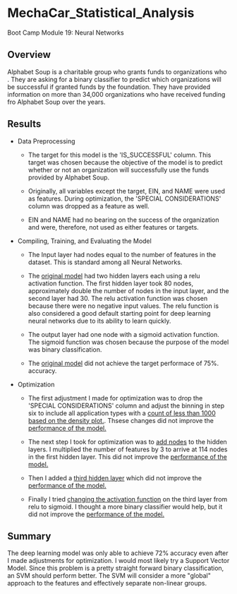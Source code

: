  # MechaCar_Statistical_Analysis
Boot Camp Module 19: Neural Networks

## Overview
Alphabet Soup is a charitable group who grants funds to organizations who   .  They are asking for a binary classifier to predict which organizations will be successful if granted funds by the foundation.  They have provided information on more than 34,000 organizations who have received funding fro Alphabet Soup over the years.  


## Results
* Data Preprocessing
    * The target for this model is the 'IS_SUCCESSFUL' column.  This target was chosen because the objective of the model is to predict whether or not an organization will successfully use the funds provided by Alphabet Soup.

    * Originally, all variables except the target, EIN, and NAME were used as features.  During optimization, the 'SPECIAL CONSIDERATIONS' column was dropped as a feature as well.  

    * EIN and NAME had no bearing on the success of the organization and were, therefore, not used as either features or targets.

* Compiling, Training, and Evaluating the Model
    * The Input layer had nodes equal to the number of features in the dataset.  This is standard among all Neural Networks.

    * The [original model](pics/original_structure.PNG) had two hidden layers each using a relu activation function.  The first hidden layer took 80 nodes, approximately double the number of nodes in the input layer, and the second layer had 30.  The relu activation function was chosen because there were no negative input values.  The relu function is also considered a good default starting point for deep learning neural networks due to its ability to learn quickly.

    * The output layer had one node with a sigmoid activation function.  The sigmoid function was chosen because the purpose of the model was binary classification.  

    * The [original model](pics/original_result.PNG) did not achieve the target performace of 75%.
    accuracy.

* Optimization
    * The first adjustment I made for optimization was to drop the 'SPECIAL CONSIDERATIONS' column and adjust the binning in step six to include all application types with a [count of less than 1000 based on the density plot.](pics/app_count.PNG).  Thsese changes did not improve the [performance of the model.](pics/optimize1.PNG)

    * The next step I took for optimization was to [add nodes](pics/increase_nodes.PNG) to the hidden layers.  I multiplied the number of features by 3 to arrive at 114 nodes in the first hidden layer.  This did not improve the [performance of the model.](pics/optimize2.PNG)

    * Then I added a [third hidden layer](pics/third_layer.PNG) which did not improve the [performance of the model.](pics/optimize3.PNG)

    * Finally I tried [changing the activation function](pics/change_activation.PNG) on the third layer from relu to sigmoid.  I thought a more binary classifier would help, but it did not improve the [performance of the model.](pics/optimize4.PNG)

## Summary
The deep learning model was only able to achieve 72% accuracy even after I made adjustments for optimization.  I would most likely try a Support Vector Model. Since this problem is a pretty straight forward binary classification, an SVM should perform better.  The SVM will consider a more "global" approach to the features and effectively separate non-linear groups. 



